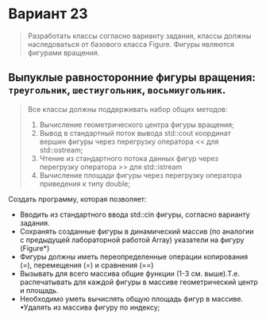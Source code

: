 # Вариант 23

> Разработать классы согласно варианту задания, классы должны наследоваться от базового класса Figure. Фигуры являются фигурами вращения.

## Выпуклые равносторонние фигуры вращения: `треугольник`, `шестиугольник`, `восьмиугольник`.

> Все классы должны поддерживать набор общих методов:
> 1. Вычисление геометрического центра фигуры вращения;
> 2. Вывод в стандартный поток вывода std::cout координат вершин фигуры через перегрузку оператора << для std::ostream;
> 3. Чтение из стандартного потока данных фигур через перегрузку оператора >> для std::istream
> 4. Вычисление площади фигуры через перегрузку оператора приведения к типу double;

Создать программу, которая позволяет:
+ Вводить из стандартного ввода std::cin фигуры, согласно варианту задания.
+ Сохранять созданные фигуры в динамический массив (по аналогии с предыдущей лабораторной работой Array) указатели на фигуру (Figure*)
+ Фигуры должны иметь переопределенные операции копирования (=), перемещения (=) и сравнения (==) 
+ Вызывать для всего массива общие функции (1-3 см. выше).Т.е. распечатывать для каждой фигуры в массиве геометрический центр и площадь.
+ Необходимо уметь вычислять общую площадь фигур в массиве. •Удалять из массива фигуру по индексу;
